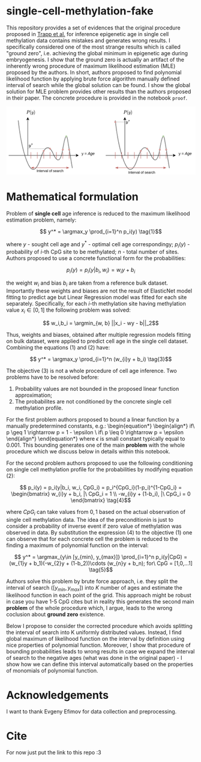 # single-cell-methylation-fake

This repository provides a set of evidences that the original procedure proposed in [Trapp et al.](https://www.nature.com/articles/s43587-021-00134-3) for inference epigenetic age in single cell methylation data contains mistakes and generates wrong results. I specifically considered one of the most strange results which is called "ground zero", i.e. achieving the global minimum in epigenetic age during embryogenesis. I show that the ground zero is actually an artifact of the inherently wrong procedure of maximum likelihood estimation (MLE) proposed by the authors. In short, authors proposed to find polynomial likelihood function by applying brute force algorithm manually defined interval of search while the global solution can be found. I show the global solution for MLE problem provides other results than the authors proposed in their paper. The concrete procedure is provided in the notebook `proof`.

![abstract](figures/scAge-fake-abstract.png)

# Mathematical formulation

Problem of **single cell** age inference is reduced to the maximum likelihood estimation problem, namely:

$$ y^* = \argmax_y \prod_{i=1}^n p_i(y) \tag{1}$$

where $y$ - sought cell age and $y^*$ - optimal cell age correspondingy; $p_i(y)$ - probability of $i$-th CpG site to be methylated; $n$ - total number of sites. Authors proposed to use a concrete functional form for the probabilities:

$$ p_i(y) = p_i(y|b_i, w_i) = w_{i}y + b_i \tag{2}$$

the weight $w_i$ and bias $b_i$ are taken from a reference bulk dataset. Importantly these weights and biases are not the result of ElasticNet model fitting to predict age but Linear Regression model was fitted for each site separately. Specifically, for each $i$-th methylation site having methylation value $x_i \in [0,1]$ the following problem was solved:

$$ w_i,b_i = \argmin_{w, b} ||x_i - wy - b||_2$$

Thus, weights and biases, obtained after multiple regression models fitting on bulk dataset, were applied to predict cell age in the single cell dataset. Combining the equations (1) and (2) have:

$$ y^* = \argmax_y \prod_{i=1}^n (w_{i}y + b_i) \tag{3}$$

The objective (3) is not a whole procedure of cell age inference. Two problems have to be resolved before: 
1. Probability values are not bounded in the proposed linear function approximation;
2. The probabilites are not conditioned by the concrete single cell methylation profile.

For the first problem authors proposed to bound a linear function by a manually predetermined constants, e.g.:
\begin{equation*}
    \begin{align*} 
        if\ p \geq 1 \rightarrow p = 1 - \epsilon \\
        if\ p \leq 0 \rightarrow p = \epsilon 
    \end{align*}
\end{equation*}
where $\epsilon$ is small constant typically equal to $0.001$. This bounding generates one of the main **problem** with the whole procedure which we discuss below in details within this notebook.

For the second problem authors proposed to use the following conditioning on single cell methylation profile for the probabilities by modifying equation (2):

$$ p_i(y) = p_i(y|b_i, w_i, CpG_i) = p_i^{CpG_i}(1-p_i)^{1-CpG_i} = 
\begin{bmatrix}
w_{i}y + b_i, |\ CpG_i = 1 \\
-w_{i}y + (1-b_i), |\  CpG_i = 0
\end{bmatrix} 
\tag{4}$$

where $CpG_i$ can take values from ${0, 1}$ based on the actual observation of single cell methylation data. The idea of the preconditionin is just to consider a probability of inverse event if zero value of methylation was observed in data. By substitution the expression (4) to the objective (1) one can observe that for each concrete cell the problem is reduced to the finding a maximum of polynomial function on the interval:

$$ y^* = \argmax_{y\in [y_{min}, y_{max}]} \prod_{i=1}^n p_i(y|CpG) = 
        (w_{1}y + b_1)(-w_{2}y + (1-b_2))\cdots (w_{n}y + b_n); for\ CpG = [1,0,...1]
\tag{5}$$

Authors solve this problem by brute force approach, i.e. they split the interval of search ($[y_{min}, y_{max}]$) into $K$ number of ages and estimate the likelihood function in each point of the grid. This approach might be robust in case you have 1-5 CpG cites but in reality this generates the second main **problem** of the whole procedure which, I argue, leads to the wrong coclusion about **ground zero** existence.

Below I propose to consider the corrected procedure which avoids splitting the interval of search into K uniformly distributed values. Instead, I find global maximum of likelihood function on the interval by definition using nice properties of polynomial function. Moreover, I show that procedure of bounding probabilities leads to wrong results in case we expand the interval of search to the negative ages (what was done in the original paper) - I show how we can define this interval automatically based on the properties of monomials of polynomial function.

# Acknowledgements
I want to thank Evgeny Efimov for data collection and preprocessing.

# Cite
For now just put the link to this repo :3

